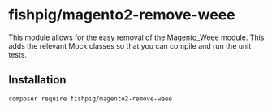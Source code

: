 # fishpig/magento2-remove-weee

This module allows for the easy removal of the Magento_Weee module. This adds the relevant Mock classes so that you can compile and run the unit tests.

## Installation
    composer require fishpig/magento2-remove-weee

